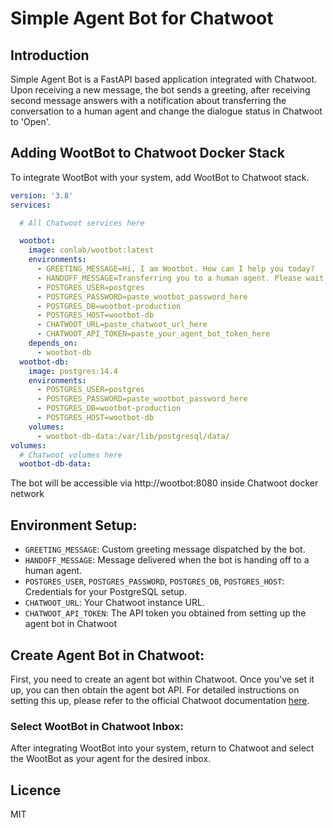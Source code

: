 # Simple Agent Bot for Chatwoot

## Introduction

Simple Agent Bot is a FastAPI based application integrated with Chatwoot. Upon receiving a new message, the bot sends a greeting, after receiving second message answers with a notification about transferring the conversation to a human agent and change the dialogue status in Chatwoot to 'Open'.

## Adding WootBot to Chatwoot Docker Stack

To integrate WootBot with your system, add WootBot to Chatwoot stack. 

```yaml
version: '3.8'
services:

  # All Chatwoot services here

  wootbot:
    image: conlab/wootbot:latest
    environments:
      - GREETING_MESSAGE=Hi, I am Wootbot. How can I help you today?
      - HANDOFF_MESSAGE=Transferring you to a human agent. Please wait.
      - POSTGRES_USER=postgres
      - POSTGRES_PASSWORD=paste_wootbot_password_here
      - POSTGRES_DB=wootbot-production
      - POSTGRES_HOST=wootbot-db
      - CHATWOOT_URL=paste_chatwoot_url_here
      - CHATWOOT_API_TOKEN=paste_your_agent_bot_token_here
    depends_on:
      - wootbot-db
  wootbot-db:
    image: postgres:14.4
    environments:
      - POSTGRES_USER=postgres
      - POSTGRES_PASSWORD=paste_wootbot_password_here
      - POSTGRES_DB=wootbot-production
      - POSTGRES_HOST=wootbot-db
    volumes:
      - wootbot-db-data:/var/lib/postgresql/data/
volumes:
  # Chatwoot volumes here
  wootbot-db-data:
```

The bot will be accessible via http://wootbot:8080 inside Chatwoot docker network

## Environment Setup:

- `GREETING_MESSAGE`: Custom greeting message dispatched by the bot.
- `HANDOFF_MESSAGE`: Message delivered when the bot is handing off to a human agent.
- `POSTGRES_USER`, `POSTGRES_PASSWORD`, `POSTGRES_DB`, `POSTGRES_HOST`: Credentials for your PostgreSQL setup.
- `CHATWOOT_URL`: Your Chatwoot instance URL.
- `CHATWOOT_API_TOKEN`: The API token you obtained from setting up the agent bot in Chatwoot

## Create Agent Bot in Chatwoot:

First, you need to create an agent bot within Chatwoot. Once you've set it up, you can then obtain the agent bot API. For detailed instructions on setting this up, please refer to the official Chatwoot documentation [here](https://www.chatwoot.com/docs/product/others/agent-bots).


### Select WootBot in Chatwoot Inbox:

After integrating WootBot into your system, return to Chatwoot and select the WootBot as your agent for the desired inbox.

## Licence

MIT
